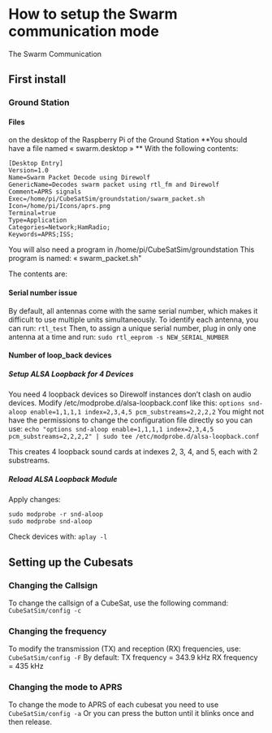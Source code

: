 # How to setup the Swarm communication mode
The Swarm Communication
## First install
### Ground Station

#### Files
on the desktop of the Raspberry Pi of the Ground Station
**You should have a file named « swarm.desktop » **
With the following contents:

```
[Desktop Entry]
Version=1.0
Name=Swarm Packet Decode using Direwolf
GenericName=Decodes swarm packet using rtl_fm and Direwolf
Comment=APRS signals
Exec=/home/pi/CubeSatSim/groundstation/swarm_packet.sh
Icon=/home/pi/Icons/aprs.png
Terminal=true
Type=Application
Categories=Network;HamRadio;
Keywords=APRS;ISS;
```


You will also need a program in /home/pi/CubeSatSim/groundstation
This program is named: « swarm_packet.sh" 

The contents are:

#### Serial number issue
By default, all antennas come with the same serial number, which makes it difficult to use multiple units simultaneously.
To identify each antenna, you can run:
`rtl_test` 
Then, to assign a unique serial number, plug in only one antenna at a time and run:
`sudo rtl_eeprom -s NEW_SERIAL_NUMBER`


#### Number of loop_back devices
##### Setup ALSA Loopback for 4 Devices
You need 4 loopback devices so Direwolf instances don’t clash on audio devices.
Modify /etc/modprobe.d/alsa-loopback.conf like this:
`options snd-aloop enable=1,1,1,1 index=2,3,4,5 pcm_substreams=2,2,2,2`
You might not have the permissions to change the configuration file directly so you can use:
`echo "options snd-aloop enable=1,1,1,1 index=2,3,4,5 pcm_substreams=2,2,2,2" | sudo tee /etc/modprobe.d/alsa-loopback.conf`




This creates 4 loopback sound cards at indexes 2, 3, 4, and 5, each with 2 substreams.
##### Reload ALSA Loopback Module
Apply changes:
```
sudo modprobe -r snd-aloop
sudo modprobe snd-aloop
```
Check devices with:
`aplay -l`


## Setting up the Cubesats
### Changing the Callsign
To change the callsign of a CubeSat, use the following command:
`CubeSatSim/config -c`

### Changing the frequency
To modify the transmission (TX) and reception (RX) frequencies, use:
`CubeSatSim/config -F`
By default:
TX frequency = 343.9 kHz
RX frequency = 435 kHz

### Changing the mode to APRS
To change the mode to APRS of each cubesat you need to use
`CubeSatSim/config -a`
Or you can press the button until it blinks once and then release.






